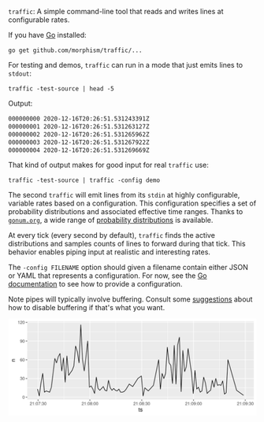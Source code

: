 `traffic`: A simple command-line tool that reads and writes lines at
configurable rates.

If you have [Go](https://golang.org/) installed:

```Shell
go get github.com/morphism/traffic/...
```

For testing and demos, `traffic` can run in a mode that just emits
lines to `stdout`:

```Shell
traffic -test-source | head -5
```

Output:

```
000000000 2020-12-16T20:26:51.531243391Z
000000001 2020-12-16T20:26:51.531263127Z
000000002 2020-12-16T20:26:51.531265962Z
000000003 2020-12-16T20:26:51.531267922Z
000000004 2020-12-16T20:26:51.531269669Z
```

That kind of output makes for good input for real `traffic` use:

```Shell
traffic -test-source | traffic -config demo
```

The second `traffic` will emit lines from its `stdin` at highly
configurable, variable rates based on a configuration.  This
configuration specifies a set of probability distributions and
associated effective time ranges.  Thanks to
[`gonum.org`](https://gonum.org/), a wide range of [probability
distributions](https://godoc.org/gonum.org/v1/gonum/stat/distuv) is
available.

At every tick (every second by default), `traffic` finds the active
distributions and samples counts of lines to forward during that tick.
This behavior enables piping input at realistic and interesting rates.

The `-config FILENAME` option should given a filename contain either
JSON or YAML that represents a configuration.  For now, see the [Go
documentation]() to see how to provide a configuration.

Note pipes will typically involve buffering.  Consult some
[suggestions](https://unix.stackexchange.com/questions/25372/turn-off-buffering-in-pipe)
about how to disable buffering if that's what you want.

<img src="demo.png"/>
